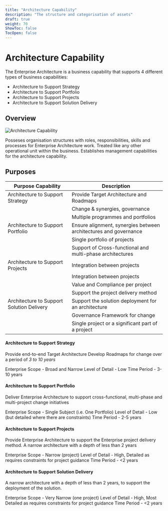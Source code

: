 ```yaml
---
title: "Architecture Capability"
description: "The structure and categorisation of assets"
draft: true
weight: 70
ShowToc: false
TocOpen: false
---
```


# Architecture Capability

The Enterprise Architecture is a business capability that supports 4 different types of business capabilities:
- Architecture to Support Strategy
- Architecture to Support Portfolio
- Architecture to Support Projects
- Architecture to Support Solution Delivery


## Overview

![Architecture Capability](/images/architecture/togaf/architectureCapability.png)

Posseses organisation structures with roles, responsibilities, skills and processes for Enterprise Architecture work.
Treated like any other operational unit within the business.
Establishes management capabilities for the architecture capability.

## Purposes

|Purpose Capability|Description|
|---|---|
|Architecture to Support Strategy|Provide Target Architecture and Roadmaps|
| |Change & synergies, governance|
| |Multiple programmes and portfolios|
|Architecture to Support Portfolio|Ensure alignment, synergies between architectures and governance|
| |Single portfolio of projects|
| |Support of Cross-functional and multi-phase architectures|
|Architecture to Support Projects|Integration between projects|
| |Integration between projects|
| |Value and Compliance per project|
| |Support the project delivery method|
|Architecture to Support Solution Delivery|Support the solution deployment for an architecture|
| |Governance Framework for change|
| |Single project or a significant part of a project|

#### Architecture to Support Strategy
Provide end-to-end Target Architecture
Develop Roadmaps for change over a period of *3 to 10 years*

Enterprise Scope - Broad and Narrow
Level of Detail - Low
Time Period - 3-10 years

#### Architecture to Support Portfolio
Deliver Enterprise Architecture to support cross-functional, multi-phase and multi-project change initiatives

Enterprise Scope - Single Subject (i.e. One Portfolio)
Level of Detail - Low (but detailed where there are constraints)
Time Period - 2-5 years

#### Architecture to Support Projects
Provide Enterprise Architecture to support the Enterprise project delivery method. A narrow architecture with a depth of less than 2 years

Enterprise Scope - Narrow (project)
Level of Detail - High, Detailed as requires constraints for project guidance
Time Period - <2 years

#### Architecture to Support Solution Delivery
A narrow architecture with a depth of less than 2 years, to support the deployment of the solution.

Enterprise Scope - Very Narrow (one project)
Level of Detail - High, Most Detailed as requires constraints for project guidance
Time Period - <2 years




